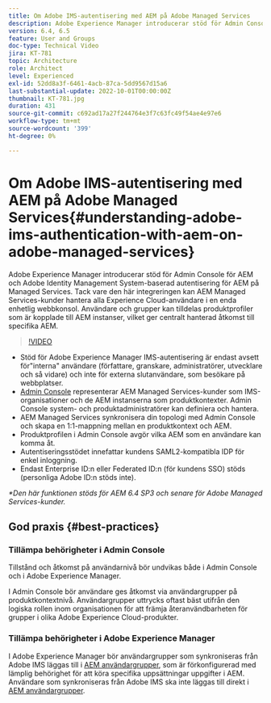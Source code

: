 ```yaml
---
title: Om Adobe IMS-autentisering med AEM på Adobe Managed Services
description: Adobe Experience Manager introducerar stöd för Admin Console för AEM och Adobe IMS-baserad (Identity Management System) autentisering för AEM på Managed Services.   Tack vare den här integreringen kan AEM Managed Services-kunder hantera alla Experience Cloud-användare i en enda enhetlig webbkonsol. Användare och grupper kan tilldelas till produktprofiler som är kopplade till AEM instanser, vilket ger centralt hanterad åtkomst till specifika AEM.
version: 6.4, 6.5
feature: User and Groups
doc-type: Technical Video
jira: KT-781
topic: Architecture
role: Architect
level: Experienced
exl-id: 52dd8a3f-6461-4acb-87ca-5dd9567d15a6
last-substantial-update: 2022-10-01T00:00:00Z
thumbnail: KT-781.jpg
duration: 431
source-git-commit: c692ad17a27f244764e3f7c63fc49f54ae4e97e6
workflow-type: tm+mt
source-wordcount: '399'
ht-degree: 0%

---
```


# Om Adobe IMS-autentisering med AEM på Adobe Managed Services{#understanding-adobe-ims-authentication-with-aem-on-adobe-managed-services}

Adobe Experience Manager introducerar stöd för Admin Console för AEM och Adobe Identity Management System-baserad autentisering för AEM på Managed Services.   Tack vare den här integreringen kan AEM Managed Services-kunder hantera alla Experience Cloud-användare i en enda enhetlig webbkonsol. Användare och grupper kan tilldelas produktprofiler som är kopplade till AEM instanser, vilket ger centralt hanterad åtkomst till specifika AEM.

>[!VIDEO](https://video.tv.adobe.com/v/26170?quality=12&learn=on)

* Stöd för Adobe Experience Manager IMS-autentisering är endast avsett för&quot;interna&quot; användare (författare, granskare, administratörer, utvecklare och så vidare) och inte för externa slutanvändare, som besökare på webbplatser.
* [Admin Console](https://adminconsole.adobe.com/) representerar AEM Managed Services-kunder som IMS-organisationer och de AEM instanserna som produktkontexter. Admin Console system- och produktadministratörer kan definiera och hantera.
* AEM Managed Services synkronisera din topologi med Admin Console och skapa en 1:1-mappning mellan en produktkontext och AEM.
* Produktprofilen i Admin Console avgör vilka AEM som en användare kan komma åt.
* Autentiseringsstödet innefattar kundens SAML2-kompatibla IDP för enkel inloggning.
* Endast Enterprise ID:n eller Federated ID:n (för kundens SSO) stöds (personliga Adobe ID:n stöds inte).

*&#42;Den här funktionen stöds för AEM 6.4 SP3 och senare för Adobe Managed Services-kunder.*

## God praxis {#best-practices}

### Tillämpa behörigheter i Admin Console

Tillstånd och åtkomst på användarnivå bör undvikas både i Admin Console och i Adobe Experience Manager.

I Admin Console bör användare ges åtkomst via användargrupper på produktkontextnivå. Användargrupper uttrycks oftast bäst utifrån den logiska rollen inom organisationen för att främja återanvändbarheten för grupper i olika Adobe Experience Cloud-produkter.

### Tillämpa behörigheter i Adobe Experience Manager

I Adobe Experience Manager bör användargrupper som synkroniseras från Adobe IMS läggas till i [AEM användargrupper](https://experienceleague.adobe.com/docs/experience-manager-65/administering/security/security.html), som är förkonfigurerad med lämplig behörighet för att köra specifika uppsättningar uppgifter i AEM. Användare som synkroniseras från Adobe IMS ska inte läggas till direkt i [AEM användargrupper](https://experienceleague.adobe.com/docs/experience-manager-65/administering/security/security.html).
